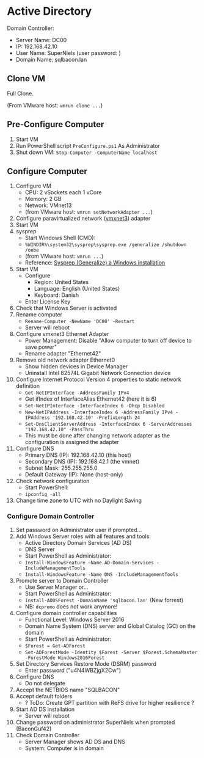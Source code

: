 # Active Directory

Domain Controller:

* Server Name: DC00
* IP: 192.168.42.10
* User Name: SuperNiels (user password: )
* Domain Name: sqlbacon.lan

## Clone VM

Full Clone.

(From VMware host: `vmrun clone ...`)

## Pre-Configure Computer

1) Start VM
1) Run PowerShell script `PreConfigure.ps1` As Administrator
1) Shut down VM: `Stop-Computer -ComputerName localhost`

## Configure Computer

1) Configure VM
    * CPU: 2 vSockets each 1 vCore
    * Memory: 2 GB
    * Network: VMnet13
    * (from VMware host: `vmrun setNetworkAdapter ...`)
1) Configure paravirtualized network ([vmxnet3](https://sqladm.blogspot.com/2019/03/vmxnet3-network-adapter.html)) adapter
1) Start VM
1) sysprep
    * Start Windows Shell (CMD):
    * `%WINDIR%\system32\sysprep\sysprep.exe /generalize /shutdown /oobe`
    * (from VMware host: `vmrun ...`)
    * Reference: [Sysprep (Generalize) a Windows installation](https://docs.microsoft.com/en-us/windows-hardware/manufacture/desktop/sysprep--generalize--a-windows-installation)
1) Start VM
    * Configure
        * Region: United States
        * Language: English (United States)
        * Keyboard: Danish
    * Enter License Key
1) Check that Windows Server is activated
1) Rename computer
    * `Rename-Computer -NewName 'DC00' -Restart`
    * Server will reboot
1) Configure vmxnet3 Ethernet Adapter
    * Power Management: Disable "Allow computer to turn off device to save power"
    * Rename adapter "Ethernet42"
1) Remove old network adapter Ethernet0
    * Show hidden devices in Device Manager
    * Uninstall Intel 82574L Gigabit Network Connection device
1) Configure Internet Protocol Version 4 properties to static network definition
    * `Get-NetIPInterface -AddressFamily IPv4`
    * Get ifIndex of InterfaceAlias Ethernet42 (here it is 6)
    * `Set-NetIPInterface -InterfaceIndex 6 -Dhcp Disabled`
    * `New-NetIPAddress -InterfaceIndex 6 -AddressFamily IPv4 -IPAddress '192.168.42.10' -PrefixLength 24`
    * `Set-DnsClientServerAddress -InterfaceIndex 6 -ServerAddresses "192.168.42.10" -PassThru`
    * This must be done after changing network adapter as the configuration is assigned the adapter
1) Configure DNS
    * Primary DNS (IP): 192.168.42.10 (this host)
    * Secondary DNS (IP): 192.168.42.1 (the vmnet)
    * Subnet Mask: 255.255.255.0
    * Default Gateway (IP): None (host-only)
1) Check network configuration
    * Start PowerShell:
    * `ipconfig -all`
1) Change time zone to UTC with no Daylight Saving

### Configure Domain Controller

1) Set password on Administrator user if prompted...
1) Add Windows Server roles with all features and tools:
    * Active Directory Domain Services (AD DS)
    * DNS Server
    * Start PowerShell as Administrator:
    * `Install-WindowsFeature –Name AD-Domain-Services -IncludeManagementTools`
    * `Install-WindowsFeature -Name DNS -IncludeManagementTools`
1) Promote server to Domain Controller
    * Use Server Manager or...
    * Start PowerShell as Administrator:
    * `Install-ADDSForest -DomainName 'sqlbacon.lan'` (New forrest)
    * NB: `dcpromo` does not work anymore!
1) Configure domain controller capabilities
    * Functional Level: Windows Server 2016
    * Domain Name System (DNS) server and Global Catalog (GC) on the domain
    * Start PowerShell as Administrator:
    * `$Forest = Get-ADForest`
    * `Set-ADForestMode -Identity $Forest -Server $Forest.SchemaMaster -ForestMode Windows2016Forest`
1) Set Directory Services Restore Mode (DSRM) password
    * Enter password ("u4N4WBZjgX2Cw")
1) Configure DNS
    * Do not delegate
1) Accept the NETBIOS name "SQLBACON"
1) Accept default folders
    * ? ToDo: Create GPT partition with ReFS drive for higher resilience ?
1) Start AD DS installation
    * Server will reboot
1) Change password on administrator SuperNiels when prompted (BaconGuf42)
1) Check Domain Controller
    * Server Manager shows AD DS and DNS
    * System: Computer is in domain
